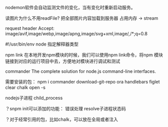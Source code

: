 nodemon软件会自动监测文件的变化，当有变化时重新启动服务。

读图片为什么不用readFile?
把全部图片内容加载到服务器 占用内存 -> stream

request header
Accept: image/avif,image/webp,image/apng,image/svg+xml,image/*,*/*;q=0.8

#!/usr/bin/env node
指定解释器类型

npm link 
在本地开发npm模块的时候，我们可以使用npm link命令，将npm 模块链接到对应的运行项目中去，方便地对模块进行调试和测试

commander
The complete solution for node.js command-line interfaces.

需要安装的包：
npm i commander download-git-repo ora handlebars figlet clear chalk open -s

nodejs子进程 child_process

？snpm init可以添加的功能：
错误处理
resolve子进程状态码


？对于经常引用的包，比如chalk，可以放在全局或者注入
